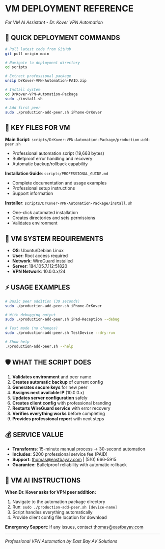 # VM DEPLOYMENT REFERENCE
*For VM AI Assistant - Dr. Kover VPN Automation*

## 🎯 QUICK DEPLOYMENT COMMANDS

```bash
# Pull latest code from GitHub
git pull origin main

# Navigate to deployment directory
cd scripts

# Extract professional package  
unzip DrKover-VPN-Automation-PAID.zip

# Install system
cd DrKover-VPN-Automation-Package
sudo ./install.sh

# Add first peer
sudo ./production-add-peer.sh iPhone-DrKover
```

## 📁 KEY FILES FOR VM

**Main Script**: `scripts/DrKover-VPN-Automation-Package/production-add-peer.sh`
- Professional automation script (19,663 bytes)
- Bulletproof error handling and recovery
- Automatic backup/rollback capability

**Installation Guide**: `scripts/PROFESSIONAL_GUIDE.md`
- Complete documentation and usage examples
- Professional setup instructions
- Support information

**Installer**: `scripts/DrKover-VPN-Automation-Package/install.sh`
- One-click automated installation
- Creates directories and sets permissions
- Validates environment

## 🔧 VM SYSTEM REQUIREMENTS

- **OS**: Ubuntu/Debian Linux
- **User**: Root access required
- **Network**: WireGuard installed
- **Server**: 184.105.7.112:51820
- **VPN Network**: 10.0.0.x/24

## ⚡ USAGE EXAMPLES

```bash
# Basic peer addition (30 seconds)
sudo ./production-add-peer.sh iPhone-DrKover

# With debugging output
sudo ./production-add-peer.sh iPad-Reception --debug

# Test mode (no changes)
sudo ./production-add-peer.sh TestDevice --dry-run

# Show help
./production-add-peer.sh --help
```

## 🛡️ WHAT THE SCRIPT DOES

1. **Validates environment** and peer name
2. **Creates automatic backup** of current config
3. **Generates secure keys** for new peer
4. **Assigns next available IP** (10.0.0.x)
5. **Updates server configuration** safely
6. **Creates client config** with professional branding
7. **Restarts WireGuard service** with error recovery
8. **Verifies everything works** before completing
9. **Provides professional report** with next steps

## 💰 SERVICE VALUE

- **Transforms**: 15-minute manual process → 30-second automation
- **Includes**: $200 professional service fee (PAID)
- **Support**: thomas@eastbayav.com | (510) 666-5915
- **Guarantee**: Bulletproof reliability with automatic rollback

## 🎯 VM AI INSTRUCTIONS

**When Dr. Kover asks for VPN peer addition:**
1. Navigate to the automation package directory
2. Run: `sudo ./production-add-peer.sh [device-name]`
3. Script handles everything automatically
4. Provide client config file location for download

**Emergency Support**: If any issues, contact thomas@eastbayav.com

---

*Professional VPN Automation by East Bay AV Solutions*
